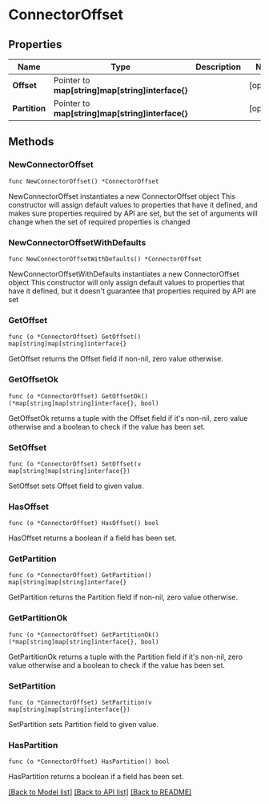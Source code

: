 # ConnectorOffset

## Properties

Name | Type | Description | Notes
------------ | ------------- | ------------- | -------------
**Offset** | Pointer to **map[string]map[string]interface{}** |  | [optional] 
**Partition** | Pointer to **map[string]map[string]interface{}** |  | [optional] 

## Methods

### NewConnectorOffset

`func NewConnectorOffset() *ConnectorOffset`

NewConnectorOffset instantiates a new ConnectorOffset object
This constructor will assign default values to properties that have it defined,
and makes sure properties required by API are set, but the set of arguments
will change when the set of required properties is changed

### NewConnectorOffsetWithDefaults

`func NewConnectorOffsetWithDefaults() *ConnectorOffset`

NewConnectorOffsetWithDefaults instantiates a new ConnectorOffset object
This constructor will only assign default values to properties that have it defined,
but it doesn't guarantee that properties required by API are set

### GetOffset

`func (o *ConnectorOffset) GetOffset() map[string]map[string]interface{}`

GetOffset returns the Offset field if non-nil, zero value otherwise.

### GetOffsetOk

`func (o *ConnectorOffset) GetOffsetOk() (*map[string]map[string]interface{}, bool)`

GetOffsetOk returns a tuple with the Offset field if it's non-nil, zero value otherwise
and a boolean to check if the value has been set.

### SetOffset

`func (o *ConnectorOffset) SetOffset(v map[string]map[string]interface{})`

SetOffset sets Offset field to given value.

### HasOffset

`func (o *ConnectorOffset) HasOffset() bool`

HasOffset returns a boolean if a field has been set.

### GetPartition

`func (o *ConnectorOffset) GetPartition() map[string]map[string]interface{}`

GetPartition returns the Partition field if non-nil, zero value otherwise.

### GetPartitionOk

`func (o *ConnectorOffset) GetPartitionOk() (*map[string]map[string]interface{}, bool)`

GetPartitionOk returns a tuple with the Partition field if it's non-nil, zero value otherwise
and a boolean to check if the value has been set.

### SetPartition

`func (o *ConnectorOffset) SetPartition(v map[string]map[string]interface{})`

SetPartition sets Partition field to given value.

### HasPartition

`func (o *ConnectorOffset) HasPartition() bool`

HasPartition returns a boolean if a field has been set.


[[Back to Model list]](../README.md#documentation-for-models) [[Back to API list]](../README.md#documentation-for-api-endpoints) [[Back to README]](../README.md)



